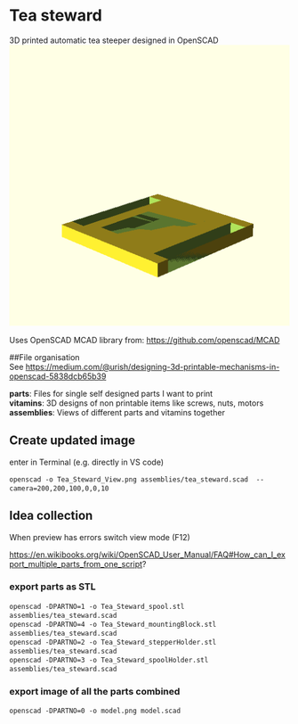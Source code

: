 # Tea steward
3D printed automatic tea steeper designed in OpenSCAD
![TeaSteward](https://raw.githubusercontent.com/ForestRupicolous/tea_steward/master/Tea_Steward_View.png)  
  

Uses OpenSCAD MCAD library from: https://github.com/openscad/MCAD  
  


##File organisation  
See https://medium.com/@urish/designing-3d-printable-mechanisms-in-openscad-5838dcb65b39  

**parts**: Files for single self designed parts I want to print  
**vitamins**: 3D designs of non printable items like screws, nuts, motors  
**assemblies**: Views of different parts and vitamins together  

## Create updated image
enter in Terminal (e.g. directly in VS code)

    openscad -o Tea_Steward_View.png assemblies/tea_steward.scad  --camera=200,200,100,0,0,10

## Idea collection  
When preview has errors switch view mode (F12)  

https://en.wikibooks.org/wiki/OpenSCAD_User_Manual/FAQ#How_can_I_export_multiple_parts_from_one_script?


### export parts as STL
    openscad -DPARTNO=1 -o Tea_Steward_spool.stl assemblies/tea_steward.scad
    openscad -DPARTNO=4 -o Tea_Steward_mountingBlock.stl assemblies/tea_steward.scad
    openscad -DPARTNO=2 -o Tea_Steward_stepperHolder.stl assemblies/tea_steward.scad
    openscad -DPARTNO=3 -o Tea_Steward_spoolHolder.stl assemblies/tea_steward.scad
 
### export image of all the parts combined
    openscad -DPARTNO=0 -o model.png model.scad